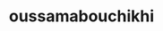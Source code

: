 ---
title: oussamabouchikhi
github: https://github.com/oussamabouchikhi
mode: dark
transition: 1s
score: 71.8
archetype:
- Little Bit of Everything
---